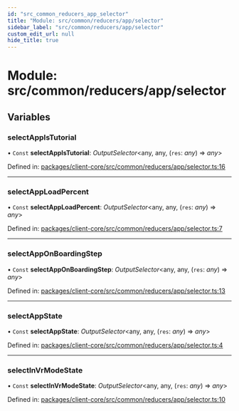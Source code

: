 ```yaml
---
id: "src_common_reducers_app_selector"
title: "Module: src/common/reducers/app/selector"
sidebar_label: "src/common/reducers/app/selector"
custom_edit_url: null
hide_title: true
---
```


# Module: src/common/reducers/app/selector

## Variables

### selectAppIsTutorial

• `Const` **selectAppIsTutorial**: *OutputSelector*<any, any, (`res`: *any*) => *any*\>

Defined in: [packages/client-core/src/common/reducers/app/selector.ts:16](https://github.com/xr3ngine/xr3ngine/blob/77d12cea0/packages/client-core/src/common/reducers/app/selector.ts#L16)

___

### selectAppLoadPercent

• `Const` **selectAppLoadPercent**: *OutputSelector*<any, any, (`res`: *any*) => *any*\>

Defined in: [packages/client-core/src/common/reducers/app/selector.ts:7](https://github.com/xr3ngine/xr3ngine/blob/77d12cea0/packages/client-core/src/common/reducers/app/selector.ts#L7)

___

### selectAppOnBoardingStep

• `Const` **selectAppOnBoardingStep**: *OutputSelector*<any, any, (`res`: *any*) => *any*\>

Defined in: [packages/client-core/src/common/reducers/app/selector.ts:13](https://github.com/xr3ngine/xr3ngine/blob/77d12cea0/packages/client-core/src/common/reducers/app/selector.ts#L13)

___

### selectAppState

• `Const` **selectAppState**: *OutputSelector*<any, any, (`res`: *any*) => *any*\>

Defined in: [packages/client-core/src/common/reducers/app/selector.ts:4](https://github.com/xr3ngine/xr3ngine/blob/77d12cea0/packages/client-core/src/common/reducers/app/selector.ts#L4)

___

### selectInVrModeState

• `Const` **selectInVrModeState**: *OutputSelector*<any, any, (`res`: *any*) => *any*\>

Defined in: [packages/client-core/src/common/reducers/app/selector.ts:10](https://github.com/xr3ngine/xr3ngine/blob/77d12cea0/packages/client-core/src/common/reducers/app/selector.ts#L10)

